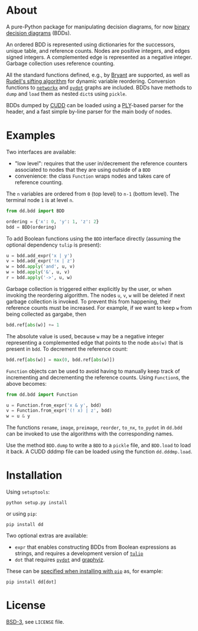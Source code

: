 About
=====

A pure-Python package for manipulating decision diagrams, for now [binary decision diagrams](https://en.wikipedia.org/wiki/Binary_decision_diagram) (BDDs).

An ordered BDD is represented using dictionaries for the successors, unique table, and reference counts. Nodes are positive integers, and edges signed integers. A complemented edge is represented as a negative integer. Garbage collection uses reference counting.

All the standard functions defined, e.g., by [Bryant](https://www.cs.cmu.edu/~bryant/pubdir/ieeetc86.pdf) are supported, as well as [Rudell's sifting algorithm](http://www.eecg.toronto.edu/~ece1767/project/rud.pdf) for dynamic variable reordering.
Conversion functions to [`networkx`](https://networkx.github.io/) and [`pydot`](http://pypi.python.org/pydot) graphs are included. BDDs have methods to `dump` and `load` them as nested `dict`s using `pickle`.

BDDs dumped by [CUDD](http://vlsi.colorado.edu/~fabio/CUDD/) can be loaded using a [PLY](https://github.com/dabeaz/ply/)-based parser for the header, and a fast simple by-line parser for the main body of nodes.


Examples
========
Two interfaces are available:

- "low level": requires that the user in/decrement the reference counters associated to nodes that they are using outside of a `BDD`
- convenience: the class `Function` wraps nodes and takes care of reference counting.

The `n` variables are ordered from `0` (top level) to `n-1` (bottom level). The terminal node `1` is at level `n`.

```python
from dd.bdd import BDD

ordering = {'x': 0, 'y': 1, 'z': 2}
bdd = BDD(ordering)
```

To add Boolean functions using the `BDD` interface directly (assuming the optional dependency `tulip` is present):

```python
u = bdd.add_expr('x | y')
v = bdd.add_expr('!x | z')
w = bdd.apply('and', u, v)
w = bdd.apply('&', u, v)
r = bdd.apply('->', u, w)
```

Garbage collection is triggered either explicitly by the user, or when invoking the reordering algorithm.
The nodes `u`, `v`, `w` will be deleted if next garbage collection is invoked. To prevent this from happening, their reference counts must be increased. For example, if we want to keep `w` from being collected as gargabe, then

```python
bdd.ref[abs(w)] += 1
```

The absolute value is used, because `w` may be a negative integer representing a complemented edge that points to the node `abs(w)` that is present in `bdd`.
To decrement the reference count:

```python
bdd.ref[abs(w)] = max(0, bdd.ref[abs(w)])
```

`Function` objects can be used to avoid having to manually keep track of incrementing and decrementing the reference counts. Using `Function`s, the above becomes:

```python
from dd.bdd import Function

u = Function.from_expr('x & y', bdd)
v = Function.from_expr('(! x) | z', bdd)
w = u & y
```

The functions `rename`, `image`, `preimage`, `reorder`, `to_nx`, `to_pydot` in `dd.bdd` can be invoked to use the algorithms with the corresponding names.

Use the method `BDD.dump` to write a `BDD` to a `pickle` file, and `BDD.load` to load it back. A CUDD dddmp file can be loaded using the function `dd.dddmp.load`.


Installation
============

Using `setuptools`:

```
python setup.py install
```

or using `pip`:

```
pip install dd
```

Two optional extras are available:

- `expr` that enables constructing BDDs from Boolean expressions as strings, and requires a development version of [`tulip`](https://github.com/johnyf/tulip-control/tree/easysetup)
- `dot` that requires [`pydot`](http://pypi.python.org/pydot) and [graphviz](http://graphviz.org/).

These can be [specified when installing with `pip`](https://pip.pypa.io/en/latest/reference/pip_install.html#examples) as, for example:

```
pip install dd[dot]
```

License
=======
[BSD-3](http://opensource.org/licenses/BSD-3-Clause), see `LICENSE` file.